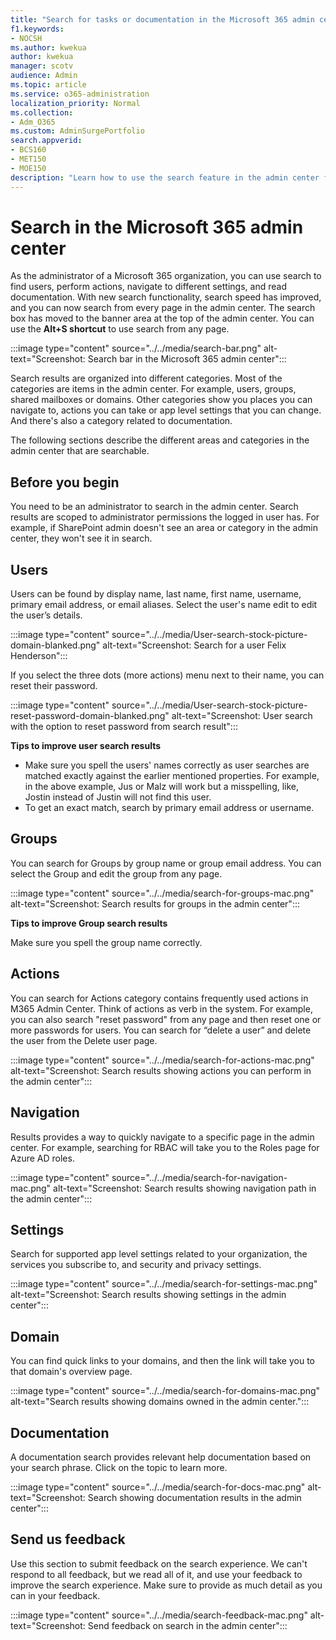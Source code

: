 ```yaml
---
title: "Search for tasks or documentation in the Microsoft 365 admin center"
f1.keywords:
- NOCSH
ms.author: kwekua
author: kwekua
manager: scotv
audience: Admin
ms.topic: article
ms.service: o365-administration
localization_priority: Normal
ms.collection:
- Adm_O365
ms.custom: AdminSurgePortfolio
search.appverid:
- BCS160
- MET150
- MOE150
description: "Learn how to use the search feature in the admin center for better and faster results."
---
```


# Search in the Microsoft 365 admin center

As the administrator of a Microsoft 365 organization, you can use search to find users, perform actions, navigate to different settings, and read documentation. With new search functionality, search speed has improved, and you can now search from every page in the admin center. The search box has moved to the banner area at the top of the admin center. You can use the **Alt+S shortcut** to use search from any page.

:::image type="content" source="../../media/search-bar.png" alt-text="Screenshot: Search bar in the Microsoft 365 admin center":::

Search results are organized into different categories. Most of the categories are items in the admin center. For example, users, groups, shared mailboxes or domains. Other categories show you places you can navigate to, actions you can take or app level settings that you can change. And there's also a category related to documentation.

The following sections describe the different areas and categories in the admin center that are searchable.

## Before you begin

You need to be an administrator to search in the admin center. Search results are scoped to administrator permissions the logged in user has. For example, if SharePoint admin doesn't see an area or category in the admin center, they won't see it in search.

## Users

Users can be found by display name, last name, first name, username, primary email address, or email aliases. Select the user's name edit to edit the user’s details.

:::image type="content" source="../../media/User-search-stock-picture-domain-blanked.png" alt-text="Screenshot: Search for a user Felix Henderson":::

If you select the three dots (more actions) menu next to their name, you can reset their password.

:::image type="content" source="../../media/User-search-stock-picture-reset-password-domain-blanked.png" alt-text="Screenshot: User search with the option to reset password from search result":::

**Tips to improve user search results**

- Make sure you spell the users' names correctly as user searches are matched exactly against the earlier mentioned properties. For example, in the above example, Jus or Malz will work but a misspelling, like, Jostin instead of Justin will not find this user.
- To get an exact match, search by primary email address or username.

## Groups

You can search for Groups by group name or group email address. You can select the Group and edit the group from any page.

:::image type="content" source="../../media/search-for-groups-mac.png" alt-text="Screenshot: Search results for groups in the admin center":::

**Tips to improve Group search results**

Make sure you spell the group name correctly.

## Actions

You can search for Actions category contains frequently used actions in M365 Admin Center. Think of actions as verb in the system. For example, you can also search "reset password" from any page and then reset one or more passwords for users. You can search for “delete a user” and delete the user from the Delete user page.

:::image type="content" source="../../media/search-for-actions-mac.png" alt-text="Screenshot: Search results showing actions you can perform in the admin center":::

## Navigation

Results provides a way to quickly navigate to a specific page in the admin center. For example, searching for RBAC will take you to the Roles page for Azure AD roles.

:::image type="content" source="../../media/search-for-navigation-mac.png" alt-text="Screenshot: Search results showing navigation path in the admin center":::

## Settings

Search for supported app level settings related to your organization, the services you subscribe to, and security and privacy settings.

:::image type="content" source="../../media/search-for-settings-mac.png" alt-text="Screenshot: Search results showing settings in the admin center":::

## Domain

You can find quick links to your domains, and then the link will take you to that domain's overview page.

:::image type="content" source="../../media/search-for-domains-mac.png" alt-text="Search results showing domains owned in the admin center.":::

## Documentation

A documentation search provides relevant help documentation based on your search phrase. Click on the topic to learn more.

:::image type="content" source="../../media/search-for-docs-mac.png" alt-text="Screenshot: Search showing documentation results in the admin center":::

## Send us feedback

Use this section to submit feedback on the search experience. We can't respond to all feedback, but we read all of it, and use your feedback to improve the search experience. Make sure to provide as much detail as you can in your feedback.

:::image type="content" source="../../media/search-feedback-mac.png" alt-text="Screenshot: Send feedback on search in the admin center":::